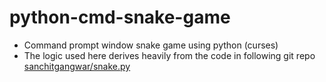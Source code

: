# python-cmd-snake-game
* Command prompt window snake game using python (curses)
* The logic used here derives heavily from the code in following git repo [sanchitgangwar/snake.py](https://gist.github.com/sanchitgangwar/2158089)
